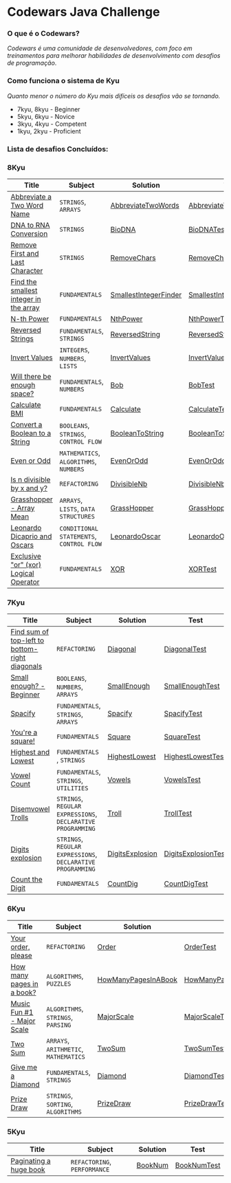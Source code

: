 #  Codewars Java Challenge

### O que é o Codewars?
_Codewars é uma comunidade de desenvolvedores, com foco em treinamentos para melhorar habilidades de desenvolvimento com
desafios de programação_.

### Como funciona o sistema de Kyu
_Quanto menor o número do Kyu mais difíceis os desafios vão se tornando._

- 7kyu, 8kyu - Beginner
- 5kyu, 6kyu - Novice
- 3kyu, 4kyu - Competent
- 1kyu, 2kyu - Proficient


### Lista de desafios Concluídos: 


### 8Kyu 

| Title                                                                                            | Subject                                  | Solution                                                                                                                                      | Test                                                                                                                                                  |
|--------------------------------------------------------------------------------------------------|------------------------------------------|-----------------------------------------------------------------------------------------------------------------------------------------------|-------------------------------------------------------------------------------------------------------------------------------------------------------|
| [Abbreviate a Two Word Name](https://www.codewars.com/kata/57eadb7ecd143f4c9c0000a3)             | `STRINGS`, `ARRAYS`                      | [AbbreviateTwoWords](https://github.com/CleuJunior/Codewars-Java/blob/main/src/main/java/com/br/javawars/kyu_8/AbbreviateTwoWords.java)       | [AbbreviateTwoWordsTest](https://github.com/CleuJunior/Codewars-Java/blob/main/src/test/java/com/br/javawars/kyu_8/AbbreviateTwoWordsTest.java)       |
| [DNA to RNA Conversion](https://www.codewars.com/kata/5556282156230d0e5e000089)                  | `STRINGS`                                | [BioDNA](https://github.com/CleuJunior/Codewars-Java/blob/main/src/main/java/com/br/javawars/kyu_8/BioDNA.java)                               | [BioDNATest](https://github.com/CleuJunior/Codewars-Java/blob/main/src/test/java/com/br/javawars/kyu_8/BioDNATest.java)                               |
| [Remove First and Last Character](https://www.codewars.com/kata/56bc28ad5bdaeb48760009b0)        | `STRINGS`                                | [RemoveChars](https://github.com/CleuJunior/Codewars-Java/blob/main/src/main/java/com/br/javawars/kyu_8/RemoveChars.java)                     | [RemoveCharsTest](https://github.com/CleuJunior/Codewars-Java/blob/main/src/test/java/com/br/javawars/kyu_8/RemoveCharsTest.java)                     |
| [Find the smallest integer in the array](https://www.codewars.com/kata/55a2d7ebe362935a210000b2) | `FUNDAMENTALS`                           | [SmallestIntegerFinder](https://github.com/CleuJunior/Codewars-Java/blob/main/src/main/java/com/br/javawars/kyu_8/SmallestIntegerFinder.java) | [SmallestIntegerFinderTest](https://github.com/CleuJunior/Codewars-Java/blob/main/src/test/java/com/br/javawars/kyu_8/SmallestIntegerFinderTest.java) |
| [N-th Power](https://www.codewars.com/kata/57d814e4950d8489720008db)                             | `FUNDAMENTALS`                           | [NthPower](https://github.com/CleuJunior/Codewars-Java/blob/main/src/main/java/com/br/javawars/kyu_8/NthPower.java)                           | [NthPowerTest](https://github.com/CleuJunior/Codewars-Java/blob/main/src/test/java/com/br/javawars/kyu_8/NthPowerTest.java)                           |
| [Reversed Strings](https://www.codewars.com/kata/5168bb5dfe9a00b126000018)                       | `FUNDAMENTALS`, `STRINGS`                | [ReversedString](https://github.com/CleuJunior/Codewars-Java/blob/main/src/main/java/com/br/javawars/kyu_8/ReversedString.java)               | [ReversedStringTest](https://github.com/CleuJunior/Codewars-Java/tree/main/src/test/java/com/br/javawars/kyu_8)                                       |
| [Invert Values](https://www.codewars.com/kata/5899dc03bc95b1bf1b0000ad)                          | `INTEGERS`, `NUMBERS`, `LISTS`           | [InvertValues](https://github.com/CleuJunior/Codewars-Java/blob/main/src/main/java/com/br/javawars/kyu_8/InvertValues.java)                   | [InvertValuesTest](https://github.com/CleuJunior/Codewars-Java/blob/main/src/test/java/com/br/javawars/kyu_8/InvertValuesTest.java)                   |
| [Will there be enough space?](https://www.codewars.com/kata/5875b200d520904a04000003)            | `FUNDAMENTALS`, `NUMBERS`                | [Bob](https://github.com/CleuJunior/Codewars-Java/blob/main/src/main/java/com/br/javawars/kyu_8/Bob.java)                                     | [BobTest](https://github.com/CleuJunior/Codewars-Java/blob/main/src/test/java/com/br/javawars/kyu_8/BobTest.java)                                     |
| [Calculate BMI](https://www.codewars.com/kata/57a429e253ba3381850000fb)                          | `FUNDAMENTALS`                           | [Calculate](https://github.com/CleuJunior/Codewars-Java/blob/main/src/main/java/com/br/javawars/kyu_8/Calculate.java)                         | [CalculateTest](https://github.com/CleuJunior/Codewars-Java/blob/main/src/test/java/com/br/javawars/kyu_8/CalculateTest.java)                         |
| [Convert a Boolean to a String](https://www.codewars.com/kata/551b4501ac0447318f0009cd)          | `BOOLEANS`, `STRINGS`, `CONTROL FLOW`    | [BooleanToString](https://github.com/CleuJunior/Codewars-Java/blob/main/src/main/java/com/br/javawars/kyu_8/BooleanToString.java)             | [BooleanToStringTest](https://github.com/CleuJunior/Codewars-Java/blob/main/src/test/java/com/br/javawars/kyu_8/BooleanToStringTest.java)             |
| [Even or Odd](https://www.codewars.com/kata/53da3dbb4a5168369a0000fe)                            | `MATHEMATICS`, `ALGORITHMS`, `NUMBERS`   | [EvenOrOdd](https://github.com/CleuJunior/Codewars-Java/blob/main/src/main/java/com/br/javawars/kyu_8/EvenOrOdd.java)                         | [EvenOrOddTest](https://github.com/CleuJunior/Codewars-Java/blob/main/src/test/java/com/br/javawars/kyu_8/EvenOrOddTest.java)                         |
| [Is n divisible by x and y?](https://www.codewars.com/kata/5545f109004975ea66000086)             | `REFACTORING`                            | [DivisibleNb](https://github.com/CleuJunior/Codewars-Java/blob/main/src/main/java/com/br/javawars/kyu_8/DivisibleNb.java)                     | [DivisibleNbTest](https://github.com/CleuJunior/Codewars-Java/blob/main/src/test/java/com/br/javawars/kyu_8/DivisibleNbTest.java)                     |
| [Grasshopper - Array Mean](https://www.codewars.com/kata/55d277882e139d0b6000005d)               | `ARRAYS`, `LISTS`, `DATA STRUCTURES`     | [GrassHopper](https://github.com/CleuJunior/Codewars-Java/blob/main/src/main/java/com/br/javawars/kyu_8/GrassHopper.java)                     | [GrassHopperTest](https://github.com/CleuJunior/Codewars-Java/blob/main/src/test/java/com/br/javawars/kyu_8/GrassHopperTest.java)                     |
| [Leonardo Dicaprio and Oscars](https://www.codewars.com/kata/56d49587df52101de70011e4)           | `CONDITIONAL STATEMENTS`, `CONTROL FLOW` | [LeonardoOscar](https://github.com/CleuJunior/Codewars-Java/blob/main/src/main/java/com/br/javawars/kyu_8/LeonardoOscar.java)                 | [LeonardoOscarTest](https://github.com/CleuJunior/Codewars-Java/blob/main/src/test/java/com/br/javawars/kyu_8/LeonardoOscarTest.java)                 |
| [Exclusive "or" (xor) Logical Operator](https://www.codewars.com/kata/56fa3c5ce4d45d2a52001b3c)  | `FUNDAMENTALS`                           | [XOR](https://github.com/CleuJunior/Codewars-Java/blob/main/src/main/java/com/br/javawars/kyu_8/XOR.java)                                     | [XORTest](https://github.com/CleuJunior/Codewars-Java/blob/main/src/test/java/com/br/javawars/kyu_8/XORTest.java)                                     |

### 7Kyu

| Title                                                                                                    | Subject                                                     | Solution                                                                                                                          | Test                                                                                                                                      |
|----------------------------------------------------------------------------------------------------------|-------------------------------------------------------------|-----------------------------------------------------------------------------------------------------------------------------------|-------------------------------------------------------------------------------------------------------------------------------------------|
| [Find sum of top-left to bottom-right diagonals](https://www.codewars.com/kata/5545f109004975ea66000086) | `REFACTORING`                                               | [Diagonal](https://github.com/CleuJunior/Codewars-Java/blob/main/src/main/java/com/br/javawars/kyu_7/Diagonal.java)               | [DiagonalTest](https://github.com/CleuJunior/Codewars-Java/blob/main/src/test/java/com/br/javawars/kyu_7/DiagonalTest.java)               |
| [Small enough? - Beginner](https://www.codewars.com/kata/57cc981a58da9e302a000214)                       | `BOOLEANS`, `NUMBERS`, `ARRAYS`                             | [SmallEnough](https://github.com/CleuJunior/Codewars-Java/blob/main/src/main/java/com/br/javawars/kyu_7/SmallEnough.java)         | [SmallEnoughTest](https://github.com/CleuJunior/Codewars-Java/blob/main/src/test/java/com/br/javawars/kyu_7/SmallEnoughTest.java)         |
| [Spacify](https://www.codewars.com/kata/57f8ee485cae443c4d000127)                                        | `FUNDAMENTALS`, `STRINGS`, `ARRAYS`                         | [Spacify](https://github.com/CleuJunior/Codewars-Java/blob/main/src/main/java/com/br/javawars/kyu_7/Spacify.java)                 | [SpacifyTest](https://github.com/CleuJunior/Codewars-Java/blob/main/src/test/java/com/br/javawars/kyu_7/SpacifyTest.java)                 |
| [You're a square!](https://www.codewars.com/kata/54c27a33fb7da0db0100040e)                               | `FUNDAMENTALS`                                              | [Square](https://github.com/CleuJunior/Codewars-Java/blob/main/src/main/java/com/br/javawars/kyu_7/Square.java)                   | [SquareTest](https://github.com/CleuJunior/Codewars-Java/blob/main/src/test/java/com/br/javawars/kyu_7/SquareTest.java)                   |
| [Highest and Lowest](https://www.codewars.com/kata/554b4ac871d6813a03000035)                             | `FUNDAMENTALS`    , `STRINGS`                               | [HighestLowest](https://github.com/CleuJunior/Codewars-Java/blob/main/src/main/java/com/br/javawars/kyu_7/HighestLowest.java)     | [HighestLowestTest](https://github.com/CleuJunior/Codewars-Java/blob/main/src/test/java/com/br/javawars/kyu_7/HighestLowestTest.java)     |
| [Vowel Count](https://www.codewars.com/kata/54ff3102c1bad923760001f3)                                    | `FUNDAMENTALS`, `STRINGS`, `UTILITIES`                      | [Vowels](https://github.com/CleuJunior/Codewars-Java/blob/main/src/main/java/com/br/javawars/kyu_7/Vowels.java)                   | [VowelsTest](https://github.com/CleuJunior/Codewars-Java/blob/main/src/test/java/com/br/javawars/kyu_7/VowelsTest.java)                   |
| [Disemvowel Trolls](https://www.codewars.com/kata/52fba66badcd10859f00097e)                              | `STRINGS`, `REGULAR EXPRESSIONS`, `DECLARATIVE PROGRAMMING` | [Troll](https://github.com/CleuJunior/Codewars-Java/blob/main/src/main/java/com/br/javawars/kyu_7/Troll.java)                     | [TrollTest](https://github.com/CleuJunior/Codewars-Java/blob/main/src/test/java/com/br/javawars/kyu_7/TrollTest.java)                     |
| [Digits explosion](https://www.codewars.com/kata/585b1fafe08bae9988000314)                               | `STRINGS`, `REGULAR EXPRESSIONS`, `DECLARATIVE PROGRAMMING` | [DigitsExplosion](https://github.com/CleuJunior/Codewars-Java/blob/main/src/main/java/com/br/javawars/kyu_7/DigitsExplosion.java) | [DigitsExplosionTest](https://github.com/CleuJunior/Codewars-Java/blob/main/src/test/java/com/br/javawars/kyu_7/DigitsExplosionTest.java) |
| [Count the Digit](https://www.codewars.com/kata/566fc12495810954b1000030/)                               | `FUNDAMENTALS`                                              | [CountDig](https://github.com/CleuJunior/Codewars-Java/blob/main/src/main/java/com/br/javawars/kyu_7/CountDig.java)               | [CountDigTest](https://github.com/CleuJunior/Codewars-Java/blob/main/src/test/java/com/br/javawars/kyu_7/CountDigTest.java)               |


### 6Kyu

| Title                                                                                | Subject                               | Solution                                                                                                                                  | Test                                                                                                                                              |
|--------------------------------------------------------------------------------------|---------------------------------------|-------------------------------------------------------------------------------------------------------------------------------------------|---------------------------------------------------------------------------------------------------------------------------------------------------|
| [Your order, please](https://www.codewars.com/kata/55c45be3b2079eccff00010f)         | `REFACTORING`                         | [Order](https://github.com/CleuJunior/Codewars-Java/blob/main/src/main/java/com/br/javawars/kyu_6/Order.java)                             | [OrderTest](https://github.com/CleuJunior/Codewars-Java/blob/main/src/test/java/com/br/javawars/kyu_6/OrderTest.java)                             |
| [How many pages in a book?](https://www.codewars.com/kata/622de76d28bf330057cd6af8)  | `ALGORITHMS`, `PUZZLES`               | [HowManyPagesInABook](https://github.com/CleuJunior/Codewars-Java/blob/main/src/main/java/com/br/javawars/kyu_6/HowManyPagesInABook.java) | [HowManyPagesInABookTest](https://github.com/CleuJunior/Codewars-Java/blob/main/src/test/java/com/br/javawars/kyu_6/HowManyPagesInABookTest.java) |
| [Music Fun #1 - Major Scale](https://www.codewars.com/kata/5c1b25bc85042749e9000043) | `ALGORITHMS`, `STRINGS`, `PARSING`    | [MajorScale](https://github.com/CleuJunior/Codewars-Java/blob/main/src/main/java/com/br/javawars/kyu_6/MajorScale.java)                   | [MajorScaleTest](https://github.com/CleuJunior/Codewars-Java/blob/main/src/test/java/com/br/javawars/kyu_6/MajorScaleTest.java)                   |
| [Two Sum](https://www.codewars.com/kata/52c31f8e6605bcc646000082)                    | `ARRAYS`, `ARITHMETIC`, `MATHEMATICS` | [TwoSum](https://github.com/CleuJunior/Codewars-Java/blob/main/src/main/java/com/br/javawars/kyu_6/TwoSum.java)                           | [TwoSumTest](https://github.com/CleuJunior/Codewars-Java/blob/main/src/test/java/com/br/javawars/kyu_6/TwoSumTest.java)                           |
| [Give me a Diamond](https://www.codewars.com/kata/5503013e34137eeeaa001648)          | `FUNDAMENTALS`, `STRINGS`             | [Diamond](https://github.com/CleuJunior/Codewars-Java/blob/main/src/main/java/com/br/javawars/kyu_6/Diamond.java)                         | [DiamondTest](https://github.com/CleuJunior/Codewars-Java/blob/main/src/test/java/com/br/javawars/kyu_6/DiamondTest.java)                         |
| [Prize Draw](https://www.codewars.com/kata/5616868c81a0f281e500005c)                 | `STRINGS`, `SORTING`, `ALGORITHMS`    | [PrizeDraw](https://github.com/CleuJunior/Codewars-Java/blob/main/src/main/java/com/br/javawars/kyu_6/PrizeDraw.java)                     | [PrizeDrawTest](https://github.com/CleuJunior/Codewars-Java/blob/main/src/test/java/com/br/javawars/kyu_6/PrizeDrawTest.java)                     |


### 5Kyu

| Title                                                                            | Subject                      | Solution                                                                                                          | Test                                                                                                                      |
|----------------------------------------------------------------------------------|------------------------------|-------------------------------------------------------------------------------------------------------------------|---------------------------------------------------------------------------------------------------------------------------|
| [Paginating a huge book](https://www.codewars.com/kata/55905b7597175ffc1a00005a) | `REFACTORING`, `PERFORMANCE` | [BookNum](https://github.com/CleuJunior/Codewars-Java/blob/main/src/main/java/com/br/javawars/kyu_5/BookNum.java) | [BookNumTest](https://github.com/CleuJunior/Codewars-Java/blob/main/src/test/java/com/br/javawars/kyu_5/BookNumTest.java) |
